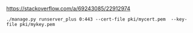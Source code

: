 https://stackoverflow.com/a/69243085/22912974

    ./manage.py runserver_plus 0:443 --cert-file pki/mycert.pem  --key-file pki/mykey.pem